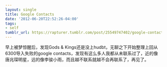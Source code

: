 ```yaml
---
layout: single
title: Google Contacts
date: '2012-06-20T22:52:26-04:00'
tags:
- self
tumblr_url: https://rapturer.tumblr.com/post/25549747402/google-contacts
---
```

早上被梦惊醒后，发现Gods & Kings还是没上hudbt，无聊之下开始整理上回从6300导入失败的google contacts，发现有这么多人我都从未联系过了，近的像唐兆琛明星，远的像李骏小雨，而且越不联系就越不会再联系了，再见了。

